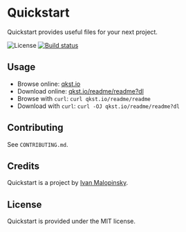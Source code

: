 # Quickstart

Quickstart provides useful files for your next project.

![License][license-image]
[![Build status][travis-image]][travis-url]

## Usage

* Browse online: [qkst.io](https://qkst.io)
* Download online: [qkst.io/readme/readme?dl](https://qkst.io/readme/readme?dl)
* Browse with `curl`: `curl qkst.io/readme/readme`
* Download with `curl`: `curl -OJ qkst.io/readme/readme?dl`

## Contributing

See `CONTRIBUTING.md`.

## Credits

Quickstart is a project by [Ivan Malopinsky](http://imsky.co).

## License

Quickstart is provided under the MIT license.

<!-- References -->

[license-image]: https://img.shields.io/badge/license-MIT-blue.svg
[travis-url]: https://travis-ci.org/imsky/quickstart
[travis-image]: https://img.shields.io/travis/imsky/quickstart/master.svg